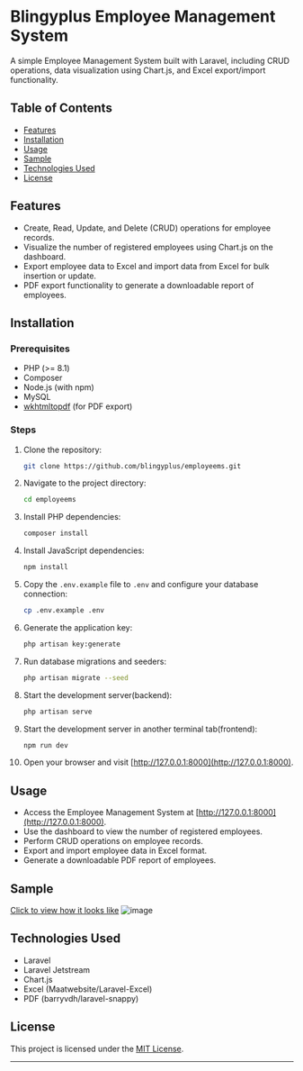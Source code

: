 # Blingyplus Employee Management System

A simple Employee Management System built with Laravel, including CRUD operations, data visualization using Chart.js, and Excel export/import functionality.

## Table of Contents

- [Features](#features)
- [Installation](#installation)
- [Usage](#usage)
- [Sample](#sample)
- [Technologies Used](#technologies-used)
- [License](#license)

## Features

- Create, Read, Update, and Delete (CRUD) operations for employee records.
- Visualize the number of registered employees using Chart.js on the dashboard.
- Export employee data to Excel and import data from Excel for bulk insertion or update.
- PDF export functionality to generate a downloadable report of employees.

## Installation

### Prerequisites

- PHP (>= 8.1)
- Composer
- Node.js (with npm)
- MySQL
- [wkhtmltopdf](https://wkhtmltopdf.org/) (for PDF export)

### Steps

1. Clone the repository:

    ```bash
    git clone https://github.com/blingyplus/employeems.git
    ```

2. Navigate to the project directory:

    ```bash
    cd employeems
    ```

3. Install PHP dependencies:

    ```bash
    composer install
    ```

4. Install JavaScript dependencies:

    ```bash
    npm install
    ```

5. Copy the `.env.example` file to `.env` and configure your database connection:

    ```bash
    cp .env.example .env
    ```

6. Generate the application key:

    ```bash
    php artisan key:generate
    ```

7. Run database migrations and seeders:

    ```bash
    php artisan migrate --seed
    ```

8. Start the development server(backend):

    ```bash
    php artisan serve
    ```

9. Start the development server in another terminal tab(frontend):

    ```bash
    npm run dev
    ```

10. Open your browser and visit [http://127.0.0.1:8000](http://127.0.0.1:8000).

## Usage

- Access the Employee Management System at [http://127.0.0.1:8000](http://127.0.0.1:8000).
- Use the dashboard to view the number of registered employees.
- Perform CRUD operations on employee records.
- Export and import employee data in Excel format.
- Generate a downloadable PDF report of employees.

## Sample

[Click to view how it looks like](https://employeems.outstanden.com/)
![image](https://github.com/blingyplus/employeeMS/assets/113293972/743b2180-a653-437f-8292-aeeae52d356b)


## Technologies Used

- Laravel
- Laravel Jetstream 
- Chart.js
- Excel (Maatwebsite/Laravel-Excel)
- PDF (barryvdh/laravel-snappy)

## License

This project is licensed under the [MIT License](LICENSE).

---
